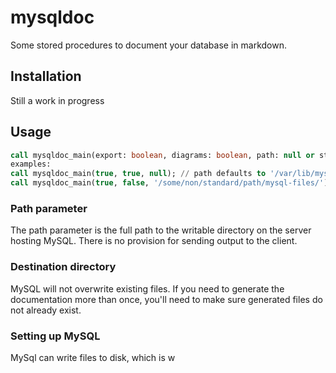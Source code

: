 # mysqldoc

Some stored procedures to document your database in markdown.

## Installation

Still a work in progress

## Usage
``` sql
call mysqldoc_main(export: boolean, diagrams: boolean, path: null or string);
examples: 
call mysqldoc_main(true, true, null); // path defaults to '/var/lib/mysql-files'
call mysqldoc_main(true, false, '/some/non/standard/path/mysql-files/');
```
### Path parameter 
The path parameter is the full path to the writable directory on
the server hosting MySQL.  There is no provision for sending output to the client.

### Destination directory
MySQL will not overwrite existing files.  If you need to generate the documentation
more than once, you'll need to make sure generated files do not already exist.

### Setting up MySQL
MySql can write files to disk, which is w